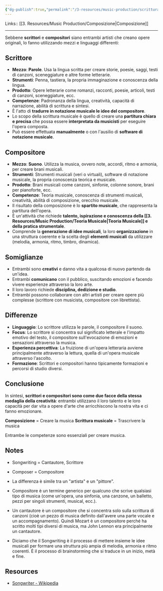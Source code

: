 ```yaml
---
{"dg-publish":true,"permalink":"/3-resources/music-production/scrittura-vs-compositore-songwriting-vs-composer/"}
---
```


Links:: [[3. Resources/Music Production/Composizione\|Composizione]]

---
Sebbene **scrittori** e **compositori** siano entrambi artisti che creano opere originali, lo fanno utilizzando mezzi e linguaggi differenti:

## Scrittore

- **Mezzo**: **Parole**. Usa la lingua scritta per creare storie, poesie, saggi, testi di canzoni, sceneggiature e altre forme letterarie.
- **Strumenti**: Penna, tastiera, la propria immaginazione e conoscenza della lingua.
- **Prodotto**: Opere letterarie come romanzi, racconti, poesie, articoli, testi di canzoni, sceneggiature, ecc.
- **Competenze**: Padronanza della lingua, creatività, capacità di narrazione, abilità di scrittura e sintesi.
- È l'atto di **tradurre in notazione musicale le idee del compositore**.
- Lo scopo della scrittura musicale è quello di creare una **partitura chiara e precisa** che possa essere **interpretata da musicisti** per eseguire l'opera composta.
- Può essere effettuata **manualmente** o con l'ausilio di **software di notazione musicale**.

## Compositore

- **Mezzo**: **Suono**. Utilizza la musica, ovvero note, accordi, ritmo e armonia, per creare brani musicali.
- **Strumenti**: Strumenti musicali (veri o virtuali), software di notazione musicale, la propria conoscenza teorica e musicale.
- **Prodotto**: Brani musicali come canzoni, sinfonie, colonne sonore, brani per pianoforte, ecc.
- **Competenze**: Teoria musicale, conoscenza di strumenti musicali, creatività, abilità di composizione, orecchio musicale.
- Il risultato della composizione è lo **spartito musicale**, che rappresenta la partitura dell'opera.
- È un'attività che richiede **talento, ispirazione e conoscenza della [[3. Resources/Music Production/Teoria Musicale\|Teoria Musicale]] e della pratica strumentale**.
- Comprende la **generazione di idee musicali**, la loro **organizzazione** in una struttura coerente e la scelta degli **elementi musicali** da utilizzare (melodia, armonia, ritmo, timbro, dinamica).

## Somiglianze

- Entrambi sono **creativi** e danno vita a qualcosa di nuovo partendo da un'idea.
- Entrambi **comunicano** con il pubblico, suscitando emozioni e facendo vivere esperienze attraverso la loro arte.
- Il loro lavoro richiede **disciplina, dedizione e studio**.
- Entrambi possono collaborare con altri artisti per creare opere più complesse (scrittore con musicista, compositore con librettista).

## Differenze

- **Linguaggio**: Lo scrittore utilizza le parole, il compositore il suono.
- **Focus**: Lo scrittore si concentra sul significato letterale e l'impatto emotivo del testo, il compositore sull'evocazione di emozioni e sensazioni attraverso la musica.
- **Esperienza percettiva**: La fruizione di un'opera letteraria avviene principalmente attraverso la lettura, quella di un'opera musicale attraverso l'ascolto.
- **Formazione**: Scrittori e compositori hanno tipicamente formazioni e percorsi di studio diversi.

## Conclusione

In sintesi, **scrittori e compositori sono come due facce della stessa medaglia della creatività**: entrambi utilizzano il loro talento e le loro capacità per dar vita a opere d'arte che arricchiscono la nostra vita e ci fanno emozionare.

**Composizione** = Creare la musica
**Scrittura musicale** = Trascrivere la musica

Entrambe le competenze sono essenziali per creare musica.

## Notes

- Songwriting = Cantautore, Scrittore
- Composer = Compositore

- La differenza è simile tra un "artista" e un "pittore".
- Compositore è un termine generico per qualcuno che scrive qualsiasi tipo di musica (come un'opera, una sinfonia, una canzone, un balletto, pezzi per singoli strumenti, musical, ecc.).
- Un cantautore è un compositore che si concentra solo sulla scrittura di canzoni (cioè un pezzo di musica definito dall'avere una parte vocale e un accompagnamento). Quindi Mozart è un compositore perché ha scritto molti tipi diversi di musica, ma John Lennon era principalmente un cantautore.
- Diciamo che il Songwriting è il processo di mettere insieme le idee musicali per formare una struttura più ampia di melodia, armonia e ritmo coerenti. È il processo di brainstorming che si traduce in un inizio, metà e fine.






## Resources

- [Songwriter - Wikipedia](https://en.wikipedia.org/wiki/Songwriter)